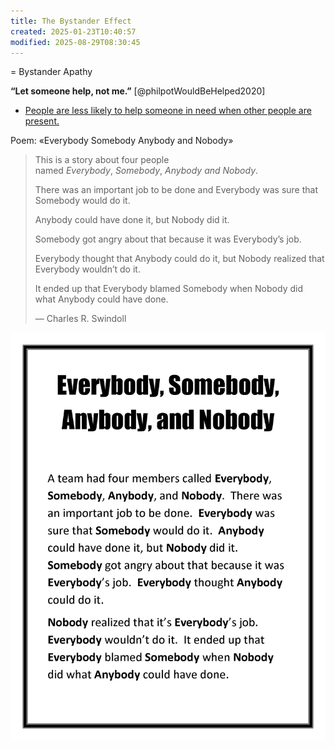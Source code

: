 ```yaml
---
title: The Bystander Effect
created: 2025-01-23T10:40:57
modified: 2025-08-29T08:30:45
---
```


= Bystander Apathy

**“Let someone help, not me.”** [@philpotWouldBeHelped2020]
* [People are less likely to help someone in need when other people are present.](https://sketchplanations.com/the-bystander-effect)

Poem: «Everybody Somebody Anybody and Nobody»

> This is a story about four people named _Everybody_, _Somebody_, _Anybody and Nobody_.
>
> There was an important job to be done and Everybody was sure that Somebody would do it.
>
> Anybody could have done it, but Nobody did it.
>
> Somebody got angry about that because it was Everybody’s job.
>
> Everybody thought that Anybody could do it, but Nobody realized that Everybody wouldn’t do it.
>
> It ended up that Everybody blamed Somebody when Nobody did what Anybody could have done.
>
> — Charles R. Swindoll

![](../_attachments/d7ac4881fd9e0c526eb0d3a8eacc0a69.png)

